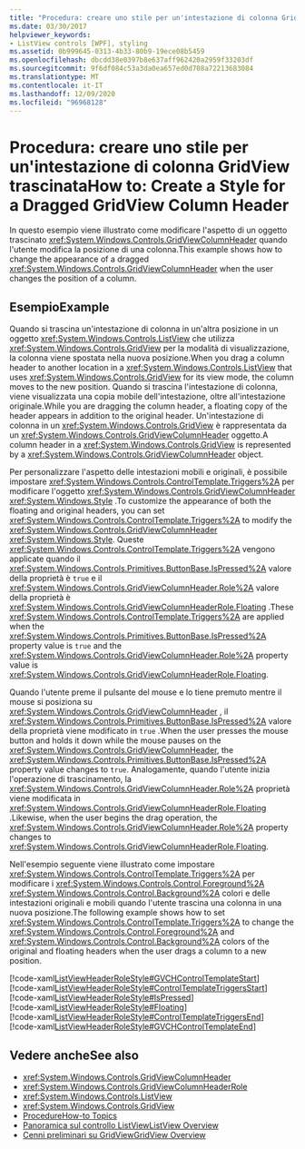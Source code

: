 ```yaml
---
title: "Procedura: creare uno stile per un'intestazione di colonna GridView trascinata"
ms.date: 03/30/2017
helpviewer_keywords:
- ListView controls [WPF], styling
ms.assetid: 0b999645-0313-4b33-80b9-19ece08b5459
ms.openlocfilehash: dbcdd38e0397b8e637aff962420a2959f33203df
ms.sourcegitcommit: 9f6df084c53a3da0ea657ed0d708a72213683084
ms.translationtype: MT
ms.contentlocale: it-IT
ms.lasthandoff: 12/09/2020
ms.locfileid: "96968128"
---
```

# <a name="how-to-create-a-style-for-a-dragged-gridview-column-header"></a><span data-ttu-id="fbb5e-102">Procedura: creare uno stile per un'intestazione di colonna GridView trascinata</span><span class="sxs-lookup"><span data-stu-id="fbb5e-102">How to: Create a Style for a Dragged GridView Column Header</span></span>
<span data-ttu-id="fbb5e-103">In questo esempio viene illustrato come modificare l'aspetto di un oggetto trascinato <xref:System.Windows.Controls.GridViewColumnHeader> quando l'utente modifica la posizione di una colonna.</span><span class="sxs-lookup"><span data-stu-id="fbb5e-103">This example shows how to change the appearance of a dragged <xref:System.Windows.Controls.GridViewColumnHeader> when the user changes the position of a column.</span></span>  
  
## <a name="example"></a><span data-ttu-id="fbb5e-104">Esempio</span><span class="sxs-lookup"><span data-stu-id="fbb5e-104">Example</span></span>  
 <span data-ttu-id="fbb5e-105">Quando si trascina un'intestazione di colonna in un'altra posizione in un oggetto <xref:System.Windows.Controls.ListView> che utilizza <xref:System.Windows.Controls.GridView> per la modalità di visualizzazione, la colonna viene spostata nella nuova posizione.</span><span class="sxs-lookup"><span data-stu-id="fbb5e-105">When you drag a column header to another location in a <xref:System.Windows.Controls.ListView> that uses <xref:System.Windows.Controls.GridView> for its view mode, the column moves to the new position.</span></span> <span data-ttu-id="fbb5e-106">Quando si trascina l'intestazione di colonna, viene visualizzata una copia mobile dell'intestazione, oltre all'intestazione originale.</span><span class="sxs-lookup"><span data-stu-id="fbb5e-106">While you are dragging the column header, a floating copy of the header appears in addition to the original header.</span></span> <span data-ttu-id="fbb5e-107">Un'intestazione di colonna in un <xref:System.Windows.Controls.GridView> è rappresentata da un <xref:System.Windows.Controls.GridViewColumnHeader> oggetto.</span><span class="sxs-lookup"><span data-stu-id="fbb5e-107">A column header in a <xref:System.Windows.Controls.GridView> is represented by a <xref:System.Windows.Controls.GridViewColumnHeader> object.</span></span>  
  
 <span data-ttu-id="fbb5e-108">Per personalizzare l'aspetto delle intestazioni mobili e originali, è possibile impostare <xref:System.Windows.Controls.ControlTemplate.Triggers%2A> per modificare l'oggetto <xref:System.Windows.Controls.GridViewColumnHeader> <xref:System.Windows.Style> .</span><span class="sxs-lookup"><span data-stu-id="fbb5e-108">To customize the appearance of both the floating and original headers, you can set <xref:System.Windows.Controls.ControlTemplate.Triggers%2A> to modify the <xref:System.Windows.Controls.GridViewColumnHeader> <xref:System.Windows.Style>.</span></span> <span data-ttu-id="fbb5e-109">Queste <xref:System.Windows.Controls.ControlTemplate.Triggers%2A> vengono applicate quando il <xref:System.Windows.Controls.Primitives.ButtonBase.IsPressed%2A> valore della proprietà è `true` e il <xref:System.Windows.Controls.GridViewColumnHeader.Role%2A> valore della proprietà è <xref:System.Windows.Controls.GridViewColumnHeaderRole.Floating> .</span><span class="sxs-lookup"><span data-stu-id="fbb5e-109">These <xref:System.Windows.Controls.ControlTemplate.Triggers%2A> are applied when the <xref:System.Windows.Controls.Primitives.ButtonBase.IsPressed%2A> property value is `true` and the <xref:System.Windows.Controls.GridViewColumnHeader.Role%2A> property value is <xref:System.Windows.Controls.GridViewColumnHeaderRole.Floating>.</span></span>  
  
 <span data-ttu-id="fbb5e-110">Quando l'utente preme il pulsante del mouse e lo tiene premuto mentre il mouse si posiziona su <xref:System.Windows.Controls.GridViewColumnHeader> , il <xref:System.Windows.Controls.Primitives.ButtonBase.IsPressed%2A> valore della proprietà viene modificato in `true` .</span><span class="sxs-lookup"><span data-stu-id="fbb5e-110">When the user presses the mouse button and holds it down while the mouse pauses on the <xref:System.Windows.Controls.GridViewColumnHeader>, the <xref:System.Windows.Controls.Primitives.ButtonBase.IsPressed%2A> property value changes to `true`.</span></span> <span data-ttu-id="fbb5e-111">Analogamente, quando l'utente inizia l'operazione di trascinamento, la <xref:System.Windows.Controls.GridViewColumnHeader.Role%2A> proprietà viene modificata in <xref:System.Windows.Controls.GridViewColumnHeaderRole.Floating> .</span><span class="sxs-lookup"><span data-stu-id="fbb5e-111">Likewise, when the user begins the drag operation, the <xref:System.Windows.Controls.GridViewColumnHeader.Role%2A> property changes to <xref:System.Windows.Controls.GridViewColumnHeaderRole.Floating>.</span></span>  
  
 <span data-ttu-id="fbb5e-112">Nell'esempio seguente viene illustrato come impostare <xref:System.Windows.Controls.ControlTemplate.Triggers%2A> per modificare i <xref:System.Windows.Controls.Control.Foreground%2A> <xref:System.Windows.Controls.Control.Background%2A> colori e delle intestazioni originali e mobili quando l'utente trascina una colonna in una nuova posizione.</span><span class="sxs-lookup"><span data-stu-id="fbb5e-112">The following example shows how to set <xref:System.Windows.Controls.ControlTemplate.Triggers%2A> to change the <xref:System.Windows.Controls.Control.Foreground%2A> and <xref:System.Windows.Controls.Control.Background%2A> colors of the original and floating headers when the user drags a column to a new position.</span></span>  
  
 [!code-xaml[ListViewHeaderRoleStyle#GVCHControlTemplateStart](~/samples/snippets/csharp/VS_Snippets_Wpf/ListViewHeaderRoleStyle/CS/Window1.xaml#gvchcontroltemplatestart)]  
[!code-xaml[ListViewHeaderRoleStyle#ControlTemplateTriggersStart](~/samples/snippets/csharp/VS_Snippets_Wpf/ListViewHeaderRoleStyle/CS/Window1.xaml#controltemplatetriggersstart)]  
[!code-xaml[ListViewHeaderRoleStyle#IsPressed](~/samples/snippets/csharp/VS_Snippets_Wpf/ListViewHeaderRoleStyle/CS/Window1.xaml#ispressed)]  
[!code-xaml[ListViewHeaderRoleStyle#Floating](~/samples/snippets/csharp/VS_Snippets_Wpf/ListViewHeaderRoleStyle/CS/Window1.xaml#floating)]  
[!code-xaml[ListViewHeaderRoleStyle#ControlTemplateTriggersEnd](~/samples/snippets/csharp/VS_Snippets_Wpf/ListViewHeaderRoleStyle/CS/Window1.xaml#controltemplatetriggersend)]  
[!code-xaml[ListViewHeaderRoleStyle#GVCHControlTemplateEnd](~/samples/snippets/csharp/VS_Snippets_Wpf/ListViewHeaderRoleStyle/CS/Window1.xaml#gvchcontroltemplateend)]  
  
## <a name="see-also"></a><span data-ttu-id="fbb5e-113">Vedere anche</span><span class="sxs-lookup"><span data-stu-id="fbb5e-113">See also</span></span>

- <xref:System.Windows.Controls.GridViewColumnHeader>
- <xref:System.Windows.Controls.GridViewColumnHeaderRole>
- <xref:System.Windows.Controls.ListView>
- <xref:System.Windows.Controls.GridView>
- [<span data-ttu-id="fbb5e-114">Procedure</span><span class="sxs-lookup"><span data-stu-id="fbb5e-114">How-to Topics</span></span>](listview-how-to-topics.md)
- [<span data-ttu-id="fbb5e-115">Panoramica sul controllo ListView</span><span class="sxs-lookup"><span data-stu-id="fbb5e-115">ListView Overview</span></span>](listview-overview.md)
- [<span data-ttu-id="fbb5e-116">Cenni preliminari su GridView</span><span class="sxs-lookup"><span data-stu-id="fbb5e-116">GridView Overview</span></span>](gridview-overview.md)

